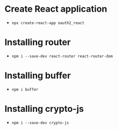 # Create React application

- `npx create-react-app oauth2_react`

# Installing router

- `npm i --save-dev react-router react-router-dom`

# Installing buffer

- `npm i buffer`

# Installing crypto-js

- `npm i --save-dev crypto-js`
